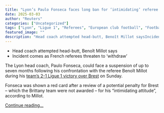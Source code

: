 ```yaml
---
title: "Lyon’s Paulo Fonseca faces long ban for ‘intimidating’ referee after red card"
date: 2025-03-03
author: "Reuters"
categories: ["Uncategorized"]
tags: ["Lyon", "Ligue 1", "Referees", "European club football", "Football", "Sport"]
featured_image: ""
description: "Head coach attempted head-butt, Benoît Millot saysIncident comes as French referees threaten to ‘withdraw’The Lyon head coach, Paulo Fonseca, could face a suspe..."
---
```


  * Head coach attempted head-butt, Benoît Millot says
  * Incident comes as French referees threaten to ‘withdraw’



The Lyon head coach, Paulo Fonseca, could face a suspension of up to seven months following his confrontation with the referee Benoît Millot during his [team’s 2-1 Ligue 1 victory over Brest](https://www.theguardian.com/football/2025/mar/02/european-football-lewandowski-caps-win-over-10-man-sociedad-as-barca-go-top) on Sunday.

Fonseca was shown a red card after a review of a potential penalty for Brest – which the Brittany team were not awarded – for his “intimidating attitude”, according to Millot.

[Continue reading...](https://www.theguardian.com/football/2025/mar/03/lyon-paulo-fonseca-faces-long-ban-intimidating-referee-benoit-millot-after-red-card)
